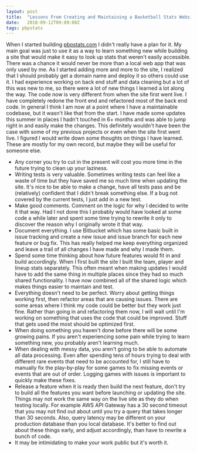 ```yaml
---
layout: post
title:  "Lessons From Creating and Maintaining a Basketball Stats Website"
date:   2018-09-12T09:09:00Z
tags: pbpstats
---
```


When I started building [pbpstats.com](pbpstats.com) I didn't really have a plan for it. My main goal was just to use it as a way to learn something new while building a site that would make it easy to look up stats that weren't easily accessible. There was a chance it would never be more than a local web app that was only used by me. As I started adding more and more to the site, I realized that I should probably get a domain name and deploy it so others could use it. I had experience working on back end stuff and data cleaning but a lot of this was new to me, so there were a lot of new things I learned a lot along the way. The code now is very different from when the site first went live. I have completely redone the front end and refactored most of the back end code. In general I think I am now at a point where I have a maintainable codebase, but it wasn't like that from the start. I have made some updates this summer in places I hadn't touched in 6+ months and was able to jump right in and easily make the changes. This definitely wouldn't have been the case with some of my previous projects or even when the site first went live. I figured I would write down some thoughts on things I have learned. These are mostly for my own record, but maybe they will be useful for someone else.


* Any corner you try to cut in the present will cost you more time in the future trying to clean up your laziness.
* Writing tests is very valuable. Sometimes writing tests can feel like a waste of time but they have saved me so much time when updating the site. It's nice to be able to make a change, have all tests pass and be (relatively) confident that I didn't break something else. If a bug not covered by the current tests, I just add in a new test.
* Make good comments. Comment on the logic for why I decided to write it that way. Had I not done this I probably would have looked at some code a while later and spent some time trying to rewrite it only to discover the reason why I originally wrote it that way.
* Document everything. I use Bitbucket which has some basic built in issue tracking and create a new issue and issue branch for each new feature or bug fix. This has really helped me keep everything organized and leave a trail of all changes I have made and why I made them.
* Spend some time thinking about how future features would fit in and build accordingly. When I first built the site I built the team, player and lineup stats separately. This often meant when making updates I would have to add the same thing in multiple places since they had so much shared functionality. I have now combined all of the shared logic which makes things easier to maintain and test.
* Everything doesn't need to be perfect. Worry about getting things working first, then refactor areas that are causing issues. There are some areas where I think my code could be better but they work just fine. Rather than going in and refactoring them now, I will wait until I'm working on something that uses the code that could be improved. Stuff that gets used the most should be optimized first.
* When doing something you haven't done before there will be some growing pains. If you aren't experiencing some pain while trying to learn something new, you probably aren't learning much.
* When dealing with messy data, you aren't going to be able to automate all data processing. Even after spending tens of hours trying to deal with different rare events that need to be accounted for, I still have to manually fix the play-by-play for some games to fix missing events or events that are out of order. Logging games with issues is important to quickly make these fixes.
* Release a feature when it is ready then build the next feature, don't try to build all the features you want before launching or updating the site. Things may not work the same way on the live site as they do when testing locally. For example AWS API Gateway has a 30 second timeout that you may not find out about until you try a query that takes longer than 30 seconds. Also, query latency may be different on your production database than you local database. It's better to find out about these things early, and adjust accordingly, than have to rewrite a bunch of code.
* It may be intimidating to make your work public but it's worth it.
